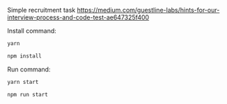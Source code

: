 Simple recruitment task https://medium.com/guestline-labs/hints-for-our-interview-process-and-code-test-ae647325f400

Install command:
```sh
yarn
```

```sh
npm install
```

Run command:
```sh
yarn start
```

```sh
npm run start
```